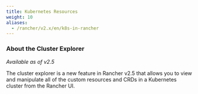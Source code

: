 ```yaml
---
title: Kubernetes Resources
weight: 10
aliases:
  - /rancher/v2.x/en/k8s-in-rancher
---
```



### About the Cluster Explorer

_Available as of v2.5_

The cluster explorer is a new feature in Rancher v2.5 that allows you to view and manipulate all of the custom resources and CRDs in a Kubernetes cluster from the Rancher UI.
